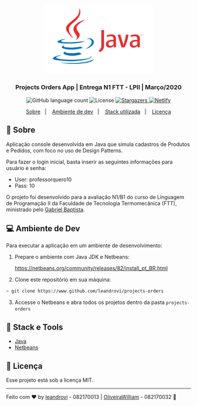 <h1 align="center">
    <img alt="Java Logo" src="./.github/java-logo-transparent-png-6.png" width="300px" />
</h1>

<h3 align="center">
  Projects Orders App | Entrega N1 FTT - LPII | Março/2020
</h3>

<p align="center">
  <img alt="GitHub language count" src="https://img.shields.io/github/languages/count/leandrovi/projects-orders?color=%237159c1">

  <img alt="License" src="https://img.shields.io/badge/license-MIT-%237159c1">

  <a href="https://github.com/leandrovi/projects-orders/stargazers" target="_blank">
    <img alt="Stargazers" src="https://img.shields.io/github/stars/leandrovi/projects-orders?style=social">
  </a>

  <a href="https://app.netlify.com/sites/leandrovi-projects-orders/deploys" target="_blank">
    <img alt="Netlify" src="https://api.netlify.com/api/v1/badges/1059a4c7-7eda-41ef-bc79-e25d30c3051e/deploy-status">
  </a>
</p>

<p align="center">
  <a href="#rocket-sobre">Sobre</a>&nbsp;&nbsp;&nbsp;|&nbsp;&nbsp;&nbsp;
  <a href="#computer-ambiente-de-dev">Ambiente de dev</a>&nbsp;&nbsp;&nbsp;|&nbsp;&nbsp;&nbsp;
  <a href="#wrench-stack-e-tools">Stack utilizada</a>&nbsp;&nbsp;&nbsp;|&nbsp;&nbsp;&nbsp;
  <a href="#memo-licença">Licença</a>
</p>

## :rocket: Sobre

Aplicação console desenvolvida em Java que simula cadastros de Produtos e Pedidos, com foco no uso de Design Patterns.

Para fazer o login inicial, basta inserir as seguintes informações para usuário e senha:

- User: professorquero10
- Pass: 10

O projeto foi desenvolvido para a avaliação N1/B1 do curso de Linguagem de Programação II da Faculdade de Tecnologia Termomecânica (FTT), ministrado pelo [Gabriel Baptista](https://github.com/gabrielbaptista).

## :computer: Ambiente de Dev

Para executar a aplicação em um ambiente de desenvolvimento:

1. Prepare o ambiente com Java JDK e Netbeans:

    https://netbeans.org/community/releases/82/install_pt_BR.html

2. Clone este repositório em sua máquina:

```bash
~ git clone https://www.github.com/leandrovi/projects-orders
```

3. Accesse o Netbeans e abra todos os projetos dentro da pasta `projects-orders`

## :wrench: Stack e Tools

- [Java](https://www.java.com/pt_BR/)
- [Netbeans](https://netbeans.org/)

## :memo: Licença

Esse projeto está sob a licença MIT.

---

Feito com ♥ by [leandrovi](https://github.com/leandrovi) - 082170013 | [OliveiraWilliam](https://github.com/OliveiraWilliam) - 082170032 :wave:

